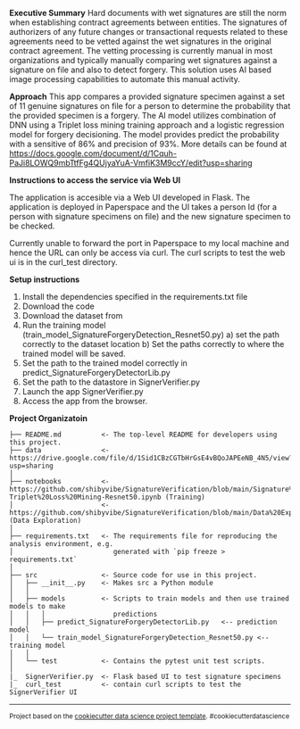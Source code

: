 **Executive Summary**
Hard documents with wet signatures are still the norm when establishing contract agreements between entities. The signatures of authorizers of any future changes or transactional requests related to these agreements need to be vetted against the wet signatures in the original contract agreement. The vetting processing is currently manual in most organizations and typically manually comparing wet signatures against a signature on file and also to detect forgery. This solution uses AI based image processing capabilities to automate this manual activity.

**Approach**
This app compares a provided signature specimen against a set of 11 genuine signatures on file for a person to determine the probability that the provided specimen is a forgery. The AI model utilizes combination of DNN using a Triplet loss mining training approach and a logistic regression model for forgery decisioning. The model provides predict the probability with a sensitive of 86% and precision of 93%. More details can be found at https://docs.google.com/document/d/1Cquh-PaJi8LOWQ9mbTtfFg4QUjyaYuA-VmfiK3M9ccY/edit?usp=sharing  

**Instructions to access the service via Web UI**

The application is accesible via a Web UI developed in Flask. The application is deployed in Paperspace and the UI takes a person Id (for a person with signature specimens on file) and the new signature specimen to be checked.

Currently unable to forward the port in Paperspace to my local machine and hence the URL can only be access via curl. The curl scripts to test the web ui is in the curl_test directory.

**Setup instructions**

1) Install the dependencies specified in the requirements.txt file
2) Download the code
3) Download the dataset from 
4) Run the training model (train_model_SignatureForgeryDetection_Resnet50.py)
    a) set the path correctly to the dataset location
    b) Set the paths correctly to where the trained model will be saved.
5) Set the path to the trained model correctly in predict_SignatureForgeryDetectorLib.py
6) Set the path to the datastore in SignerVerifier.py
7) Launch the app SignerVerifier.py
8) Access the app from the browser.

**Project Organizatoin**

    ├── README.md          <- The top-level README for developers using this project.
    ├── data               <- https://drive.google.com/file/d/1Sid1CBzCGTbHrGsE4vBQoJAPEeNB_4N5/view?usp=sharing
    │
    ├── notebooks          <- https://github.com/shibyvibe/SignatureVerification/blob/main/Signature%20Forgery%20Detection-Triplet%20Loss%20Mining-Resnet50.ipynb (Training)
    │                      <- https://github.com/shibyvibe/SignatureVerification/blob/main/Data%20Exploration.ipynb (Data Exploration)
    │                       
    ├── requirements.txt   <- The requirements file for reproducing the analysis environment, e.g.
    │                         generated with `pip freeze > requirements.txt`
    │
    ├── src                <- Source code for use in this project.
    │   ├── __init__.py    <- Makes src a Python module
    │   │
    │   ├── models         <- Scripts to train models and then use trained models to make
    │   │   │                 predictions
    │   │   ├── predict_SignatureForgeryDetectorLib.py   <-- prediction model
    │   │   └── train_model_SignatureForgeryDetection_Resnet50.py <-- training model
    │   │
    │   └── test           <- Contains the pytest unit test scripts.
    │
    |_  SignerVerifier.py  <- Flask based UI to test signature specimens
    |_  curl_test          <- contain curl scripts to test the SignerVerifier UI
    
--------

<p><small>Project based on the <a target="_blank" href="https://drivendata.github.io/cookiecutter-data-science/">cookiecutter data science project template</a>. #cookiecutterdatascience</small></p>
